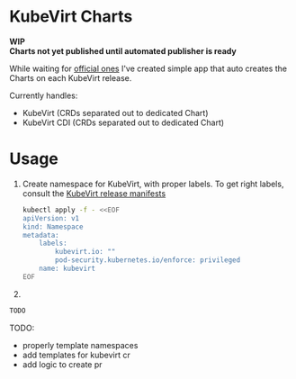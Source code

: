 # KubeVirt Charts

**WIP**  
**Charts not yet published until automated publisher is ready**

While waiting for [official ones](https://github.com/kubevirt/kubevirt/issues/8347) I've created simple app that auto creates the Charts on each
KubeVirt release.

Currently handles:

- KubeVirt (CRDs separated out to dedicated Chart)
- KubeVirt CDI (CRDs separated out to dedicated Chart)

# Usage

1. Create namespace for KubeVirt, with proper labels. To get right labels, consult the [KubeVirt release manifests](https://github.com/kubevirt/kubevirt/releases)

    ```bash
   kubectl apply -f - <<EOF
    apiVersion: v1
    kind: Namespace
    metadata:
        labels:
            kubevirt.io: ""
            pod-security.kubernetes.io/enforce: privileged
        name: kubevirt
    EOF
   ```

2. 
```bash
TODO 
```


TODO:  
- properly template namespaces 
- add templates for kubevirt cr
- add logic to create pr 
